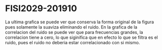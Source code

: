 # FISI2029-201910
La ultima grafica se puede ver que conserva la forma original de la figura pues solamente la suaviza eliminando el ruido. En la grafica de la correlacion del ruido se puede ver que para frecuencias grandes, la correlacion tiene a cero, lo que siginifica que en efecto lo que se filtra es el ruido, pues el ruido no deberia estar correlacionado con si mismo.